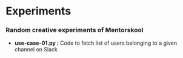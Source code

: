 # Experiments
### Random creative experiments of Mentorskool

* **use-case-01.py :** Code to fetch list of users belonging to a given channel on Slack
